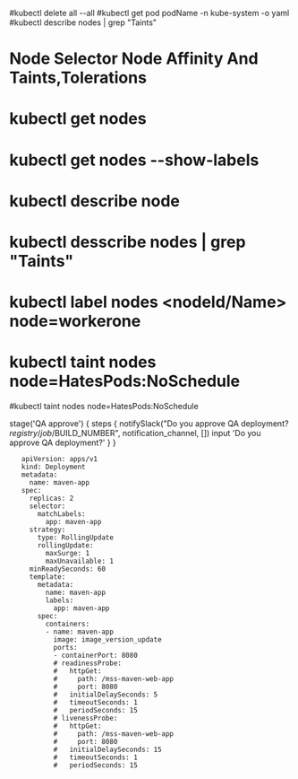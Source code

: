 #kubectl delete all --all
#kubectl get pod podName -n kube-system -o yaml
#kubectl describe nodes | grep "Taints"
# Node Selector  Node Affinity And Taints,Tolerations
# kubectl get nodes
# kubectl get nodes --show-labels
# kubectl describe node <nodeId>
# kubectl desscribe nodes | grep "Taints"
# kubectl label nodes <nodeId/Name> node=workerone
# kubectl taint nodes  <node> node=HatesPods:NoSchedule
#kubectl taint nodes  <node> node=HatesPods:NoSchedule

stage('QA approve') {
       steps {
         notifySlack("Do you approve QA deployment? $registry/job/$BUILD_NUMBER", notification_channel, [])
           input 'Do you approve QA deployment?'
           }
       }

       apiVersion: apps/v1
       kind: Deployment
       metadata:
         name: maven-app
       spec:
         replicas: 2
         selector:
           matchLabels:
             app: maven-app
         strategy:
           type: RollingUpdate
           rollingUpdate:
             maxSurge: 1
             maxUnavailable: 1
         minReadySeconds: 60
         template:
           metadata:
             name: maven-app
             labels:
               app: maven-app
           spec:
             containers:
             - name: maven-app
               image: image_version_update
               ports:
               - containerPort: 8080
               # readinessProbe:
               #   httpGet:
               #     path: /mss-maven-web-app
               #     port: 8080
               #   initialDelaySeconds: 5
               #   timeoutSeconds: 1
               #   periodSeconds: 15
               # livenessProbe:
               #   httpGet:
               #     path: /mss-maven-web-app
               #     port: 8080
               #   initialDelaySeconds: 15
               #   timeoutSeconds: 1
               #   periodSeconds: 15
